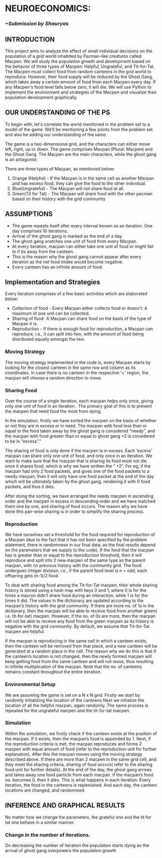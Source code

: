 <!-- # BCS-Takneek-PS-2023
This is a repo containing the code and the documentation for the BCS PS, Takneek 2023.
 -->
# NEUROECONOMICS:

### _~Submission by Shauryas_

## INTRODUCTION

This project aims to analyze the effect of small individual decisions on the population of a grid world inhabited by Pacman-like creatures called Macpen. We will study the population growth and development based on the behavior of three types of Macpen: Helpful, Ungrateful, and Tit-for-Tat. The Macpen must collect food from random canteens in the grid world to reproduce. However, their food supply will be reduced by the Ghost Gang, which takes away a certain amount of food from each Macpen every day. If any Macpen's food level falls below zero, it will die. We will use Python to implement the environment and strategies of the Macpen and visualize their population development graphically.

## OUR UNDERSTANDING OF THE PS

To begin with, let's correlate the world mentioned in the problem set to a model of the game. We’ll be mentioning a few points from the problem set and also be adding our understanding of the same.

The game is a two-dimensional grid, and the characters can either move left, right, up or down. The game comprises Macpan (Plural: Macpen) and the Ghost Gang. The Macpen are the main characters, while the ghost gang is an antagonist. 

There are three types of Macpan, as mentioned below:
1. Orange (Helpful) - If the Macpan is in the same cell as another Macpan and has excess food, they can give the food to the other individual. 
2. Blue(Ungrateful) - The Macpan will not share food at all.
3. Green(Tit for Tat) - The Macpan will share food with the other pacman based on their history with the grid community


## ASSUMPTIONS

- The game repeats itself after every interval known as an iteration. One day comprises 10 iterations.
- Arrival of the ghost gang is marked as the end of a day.
- The ghost gang snatches one unit of food from every Macpan.
- At every iteration, macpan can either take one unit of food or might fail to if its away from the canteen.
- This is the reason why the ghost gang cannot appear after every iteration as the net food intake would become negative.
- Every canteen has an infinite amount of food.

## Implementation and Strategies

Every iteration comprises of a few basic activities which are elaborated below:

- Collection of food - Every Macpan either collects food or doesn't. A maximum of one unit can be collected.
- Sharing of food- A Macpan can share food on the basis of the type of Macpan it is.
- Reproduction - If there is enough food for reproduction, a Macpan can reproduce, i.e., it can split into two, with the amount of food being distributed equally amongst the two.


### Moving Strategy
The moving strategy implemented in the code is, every Macpan starts by looking for the closest canteen in the same row and column as its coordinates. In case there is no canteen in the respective  '+' region, the macpan will choose a random direction to move.


### Sharing Food
Over the course of a single iteration, each macpan helps only once, giving only one unit of food in an iteration . The primary goal of this is to prevent the macpen that need food the most from dying.

In the simulation, firstly we have sorted the macpen on the basis of whether or not they are in excess or in need.
The macpan with food less than or equal to the food taken away by the ghost gang is considered “needy”, and the macpan with food greater than or equal to ghost gang +2 is considered to be in “excess”.”

The sharing of food is only done if the macpen is in excess. Each ‘excess’ macpan can share only one unit of food, and only once in an iteration. We want to make sure that the macpan that is sharing its food must not die once it shares food, which is why we have written the “ +2”. For eg, if the macpan had only 2 food packets, and gives one of the food packets to a needy macpan, then it will only have one food packet at the end of the day which will be ultimately taken by the ghost gang, rendering it with 0 food packets, and thus it dies. 

After doing the sorting, we have arranged the needy macpen in ascending order and the macpen in excess in descending order and we have matched them one by one, and sharing of food occurs. The reason why we have done this pair-wise sharing is in order to simplify the sharing process.
 
### Reproduction
We have ourselves set a threshold for the food required for reproduction of a Macpan (due to the fact that it has not been specified by the problem statement, there is randomness in our final data, as the final results depend on the parameters that we supply to the code). If the food that the macpan has is greater than or equal to the reproduction threshold, then it will reproduce and split into 2 new macpen of the same type as the parent macpan, with no previous history with the community grid. The food undergoes integer division, i.e., if the parent food level is n = odd, each offspring gets (n-1)/2 food.

To deal with sharing food among the Tit-for-Tat macpen, their whole sharing history is stored using a hash map with keys 0 and 1, where 0 is for the times a macron didn’t share food during an interaction, while 1 is for the times it did. The values in the dictionary are updated according to the macpan’s history with the grid community. If there are more no. of 1s in the dictionary, then the macpan will be able to receive food from another green( i.e. tit-for-tat) macpen. However, if the no. of 0s are more, then the macpan will not be able to receive any food from the green macpen as its history is negative with the grid community. By default, we assume that Tit-for-Tat macpen are helpful.

If the macpan is reproducing in the same cell in which a canteen exists, then the canteen will be removed from that place, and a new canteen will be generated at a random place in the cell. The reason why we do this is that if the canteen’s location is not changed, then the newly formed macpen will keep getting food from the same canteen and will not move, thus resulting in infinite multiplication of the macpan. Note that the no. of canteens remains constant throughout the entire iteration.

### Environmental Setup
We are assuming the game is set on a N x N grid.
Firstly we start by randomly initializing the location of the canteens
Next we initialize the location of all the helpful macpan, again randomly. The same process is repeated for the ungrateful macpen and the tit-for-tat macpen.

### Simulation
Within the simulation, we firstly check if the canteen exists at the position of the macpan. If it exists, then the macpan’s food is appended by 1. Next, if the reproduction criteria is met, the macpan reproduces and forms 2 macpen with equal amount of food (refer to the reproduction unit for further explanation). After this the macpan moves using the moving strategy described above. If there are more than 2 macpen in the same grid cell, and they meet the sharing criteria, sharing of food occurs( refer to the sharing food unit for further details). At the end of the day, the ghost gang arrives and takes away one food particle from each macpan. If the macpan’s food no. becomes 0, then it dies. This is what happens in each iteration. Every iteration, the food in the canteens is replenished. And each day, the canteen locations are changed, and randomised. 

## INFERENCE  AND GRAPHICAL RESULTS

No matter how we change the parameters, the grateful one and the tit for tat one behave in a similar manner.


### Change in the number of iterations.

On decreasing the number of iteration the population starts dying as the arrival of ghost gang overpowers the population growth





